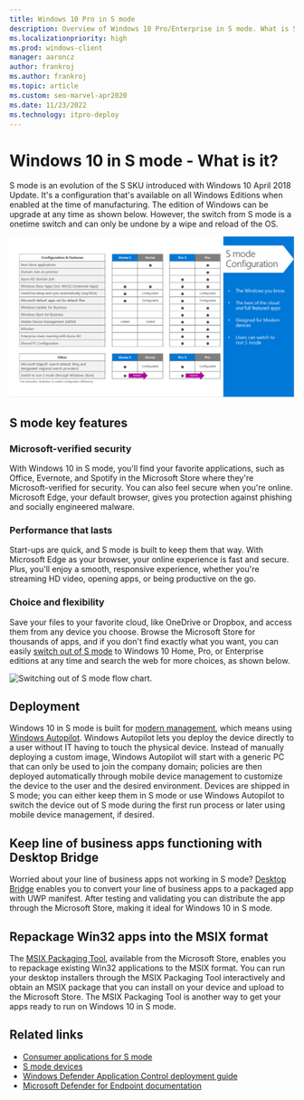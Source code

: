 ```yaml
---
title: Windows 10 Pro in S mode
description: Overview of Windows 10 Pro/Enterprise in S mode. What is S mode for Enterprise customers?
ms.localizationpriority: high
ms.prod: windows-client
manager: aaroncz
author: frankroj
ms.author: frankroj
ms.topic: article
ms.custom: seo-marvel-apr2020
ms.date: 11/23/2022
ms.technology: itpro-deploy
---
```


# Windows 10 in S mode - What is it?

S mode is an evolution of the S SKU introduced with Windows 10 April 2018 Update. It's a configuration that's available on all Windows Editions when enabled at the time of manufacturing. The edition of Windows can be upgrade at any time as shown below. However, the switch from S mode is a onetime switch and can only be undone by a wipe and reload of the OS.

![Configuration and features of S mode.](images/smodeconfig.png)

## S mode key features

### Microsoft-verified security

With Windows 10 in S mode, you'll find your favorite applications, such as Office, Evernote, and Spotify in the Microsoft Store where they're Microsoft-verified for security. You can also feel secure when you're online. Microsoft Edge, your default browser, gives you protection against phishing and socially engineered malware.

### Performance that lasts

Start-ups are quick, and S mode is built to keep them that way. With Microsoft Edge as your browser, your online experience is fast and secure. Plus, you'll enjoy a smooth, responsive experience, whether you're streaming HD video, opening apps, or being productive on the go.

### Choice and flexibility

Save your files to your favorite cloud, like OneDrive or Dropbox, and access them from any device you choose. Browse the Microsoft Store for thousands of apps, and if you don't find exactly what you want, you can easily [switch out of S mode](./windows-10-pro-in-s-mode.md) to Windows 10 Home, Pro, or Enterprise editions at any time and search the web for more choices, as shown below.

![Switching out of S mode flow chart.](images/s-mode-flow-chart.png)

## Deployment

Windows 10 in S mode is built for [modern management](/windows/client-management/manage-windows-10-in-your-organization-modern-management), which means using [Windows Autopilot](/mem/autopilot/windows-autopilot). Windows Autopilot lets you deploy the device directly to a user without IT having to touch the physical device. Instead of manually deploying a custom image, Windows Autopilot will start with a generic PC that can only be used to join the company domain; policies are then deployed automatically through mobile device management to customize the device to the user and the desired environment. Devices are shipped in S mode; you can either keep them in S mode or use Windows Autopilot to switch the device out of S mode during the first run process or later using mobile device management, if desired.

## Keep line of business apps functioning with Desktop Bridge

Worried about your line of business apps not working in S mode? [Desktop Bridge](/windows/uwp/porting/desktop-to-uwp-root) enables you to convert your line of business apps to a packaged app with UWP manifest. After testing and validating you can distribute the app through the Microsoft Store, making it ideal for Windows 10 in S mode.

## Repackage Win32 apps into the MSIX format

The [MSIX Packaging Tool](/windows/application-management/msix-app-packaging-tool), available from the Microsoft Store, enables you to repackage existing Win32 applications to the MSIX format. You can run your desktop installers through the MSIX Packaging Tool interactively and obtain an MSIX package that you can install on your device and upload to the Microsoft Store. The MSIX Packaging Tool is another way to get your apps ready to run on Windows 10 in S mode.

## Related links

- [Consumer applications for S mode](https://www.microsoft.com/windows/s-mode)
- [S mode devices](https://www.microsoft.com/windows/view-all-devices)
- [Windows Defender Application Control deployment guide](/windows/security/threat-protection/windows-defender-application-control/windows-defender-application-control-deployment-guide)
- [Microsoft Defender for Endpoint documentation](/microsoft-365/security/defender-endpoint/)
